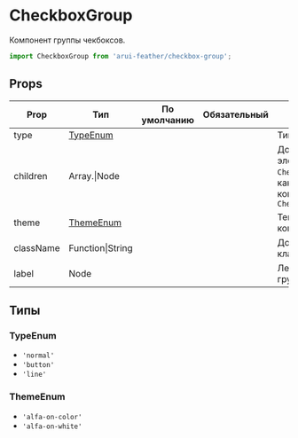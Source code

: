 # CheckboxGroup

Компонент группы чекбоксов.

```javascript
import CheckboxGroup from 'arui-feather/checkbox-group';
```




## Props


| Prop  | Тип  | По умолчанию | Обязательный | Описание |
| ----- | ---- | ------------ | ------------ |----------|
| type | [TypeEnum](#TypeEnum) |  |  | Тип компонента |
| children | Array.<Node>\|Node |  |  | Дочерние элементы `CheckBoxGroup`, как правило, компоненты `CheckBox` |
| theme | [ThemeEnum](#ThemeEnum) |  |  | Тема компонента |
| className | Function\|String |  |  | Дополнительный класс |
| label | Node |  |  | Лейбл для группы |







## Типы






### <a id="TypeEnum"></a>TypeEnum

 * `'normal'`
 * `'button'`
 * `'line'`


### <a id="ThemeEnum"></a>ThemeEnum

 * `'alfa-on-color'`
 * `'alfa-on-white'`



